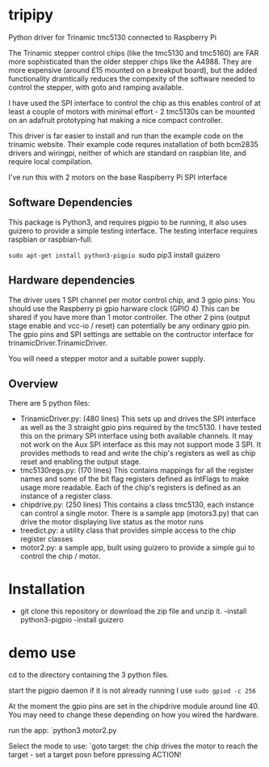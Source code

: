 # tripipy
Python driver for Trinamic tmc5130 connected to Raspberry Pi

The Trinamic stepper control chips (like the tmc5130 and tmc5160) are FAR more sophisticated than the older 
stepper chips like the A4988. They are more expensive (around £15 mounted on a breakput board), but the 
added functionality dramtically reduces the compexity of the software needed to control the stepper, with goto 
and ramping available.

I have used the SPI interface to control the chip as this enables control of at least a couple of motors with minimal
effort - 2 tmc5130s can be mounted on an adafruit prototyping hat making a nice compact controller.

This driver is far easier to install and run than the example code on the trinamic website. Their example code 
requres installation of both bcm2835 drivers and wiringpi, neither of which are standard on raspbian lite, and require
local compilation.

I've run this with 2 motors on the base Raspiberry Pi SPI interface

## Software Dependencies
This package is Python3, and requires pigpio to be running, it also uses guizero to provide a simple testing interface.
The testing interface requires raspbian or raspbian-full.

`sudo apt-get install python3-pigpio
`sudo pip3 install guizero

## Hardware dependencies
The driver uses 1 SPI channel per motor control chip, and 3 gpio pins:
You should use the Raspberry pi gpio harware clock (GPIO 4) This can be shared if you have more than 1 motor controller.
The other 2 pins (output stage enable and vcc-io / reset) can potentially be any ordinary gpio pin. The gpio pins and SPI 
settings are settable on the contructor interface for trinamicDriver.TrinamicDriver.

You will need a stepper motor and a suitable power supply.

## Overview
There are 5 python files:
- TrinamicDriver.py: (480 lines) This sets up and drives the SPI interface as well as the 3 straight gpio pins required by the tmc5130. 
  I have tested this on the primary SPI interface using both available channels. It may not work on the Aux SPI interface as this may not 
  support mode 3 SPI. It provides methods to read and write the chip's registers as well as chip reset and enabling the output stage.
- tmc5130regs.py: (170 lines) This contains mappings for all the register names and some of the bit flag registers defined as IntFlags
  to make usage more readable. Each of the chip's registers is defined as an instance of a register class.
- chipdrive.py: (250 lines) This contains a class tmc5130, each instance can control a single motor. There is a sample app (motors3.py) that 
  can drive the motor displaying live status as the motor runs
- treedict.py: a utility class that provides simple access to the chip register classes
- motor2.py: a sample app, built using guizero to provide a simple gui to control the chip / motor.


# Installation
- git clone this repository or download the zip file and unzip it.
 -install python3-pigpio
 -install guizero

# demo use
cd to the directory containing the 3 python files.

start the pigpio daemon if it is not already running I use `sudo gpiod -c 256`

At the moment the gpio pins are set in the chipdrive module around line 40. You may need to change these depending on how you wired the hardware.

run the app:
`python3 motor2.py

Select the mode to use:
`goto target: the chip drives the motor to reach the target  -  set a target posn before ppressing ACTION!
  